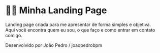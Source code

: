 # 👨‍💻 Minha Landing Page

Landing page criada para me apresentar de forma simples e objetiva.  
Aqui você encontra quem eu sou, o que faço e como entrar em contato comigo.  

Desenvolvido por João Pedro / joaopedrobpm
